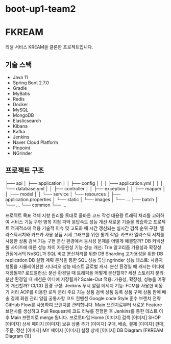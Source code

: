 # boot-up1-team2

# FKREAM

리셀 서비스 KREAM을 클론한 프로젝트입니다.

## 기술 스택

* Java 11
* Spring Boot 2.7.0
* Gradle
* MyBatis
* Redis
* Docker
* MySQL
* MongoDB
* Elasticsearch
* Kibana
* Kafka
* Jenkins
* Naver Cloud Platform
* Pinpoint
* NGrinder

## 프로젝트 구조

├── api
│   ├── application
│   │   ├── config
│   │   │   ├── application.yml
│   │   │   └── database.yml
│   │   ├── controller
│   │   ├── exception
│   │   ├── mapper
│   │   ├── model
│   │   └── service
│   └── resources
│       ├── application.properties
│       └── static
│           └── images
│               └── ...
├── batch
│   └── ...
└── common
└── ...

프로젝트 목표
객체 지향 원리를 토대로 올바른 코드 작성
대용량 트래픽 처리를 고려하여 서비스 기능 구현
병목 지점 파악
응답속도 성능 개선
새로운 기술을 학습하고 프로젝트 적재적소에 적용
기술적 이슈 및 고도화
매 시간 갱신되는 실시간 검색 순위 구현: 엘라스틱서치와 카프카 사용
상품 시세 그래프를 위한 통계 작업: 카프카
엘라스틱 서치를 사용한 상품 검색 기능 구현
분산 환경에서 동시성 문제를 어떻게 해결할까?
DB 커넥션 풀 사이즈에 따른 성능 차이
자동완성 기능 성능 개선: Trie 알고리즘
가용성과 확장성 관점에서의 NoSQL과 SQL 비교
분산처리를 위한 DB Sharding
고가용성을 위한 DB replication
DB 실행 계획 분석을 통한 SQL 성능 튜닝
ngrinder 성능 테스트: 사용자 행동을 시뮬레이션한 시나리오 성능 테스트
글로벌 캐시: 분산 환경일 때 캐시는 어디에 저장될까?
로드밸런싱: 분산 환경일 때 트래픽을 어떻게 분산할까?
세션 스토리지 분리: 분산 환경일 때 세션은 어디에 저장될까?
Scale-Out 적용: 가용성, 확장성, 성능을 어떻게 개선할까?
CI/CD 환경 구성: Jenkins
푸시 알림 메세지 기능: FCM을 사용한 비동기 처리
AOP를 이용한 로직 분리
주요 기능
상품 검색
상품 등록
상품 구매
상품 판매
배송
결제
회원 관리
알림
공통사항
코드 컨벤션
Google code Style 준수
브랜치 전략
GitHub Flow를 사용하여 브랜치를 관리합니다.
Main 브랜치로부터 새로운 Feature 브랜치를 생성하고 Pull Request에 코드 리뷰를 진행한 후 Jenkins를 통한 테스트 이후 Main 브랜치로 merge 됩니다.
프로토타입
Home
[이미지]
검색
[이미지]
SHOP
[이미지]
상세 페이지
[이미지]
보유 상품 추가
[이미지]
구매, 배송, 결제
[이미지]
판매, 주문, 정산
[이미지]
MY 페이지
[이미지]
설정 상세
[이미지]
DB Diagram
[FKREAM Diagram (1)]
